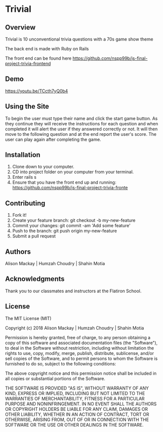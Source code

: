 # Trivial 

## Overview
Trivial is 10 unconventional trivia questions with a 70s game show theme

The back end is made with Ruby on Rails

The front end can be found here https://github.com/nspp99b/js-final-project-trivia-frontend

## Demo
https://youtu.be/TCcth7yQ0b4

## Using the Site
To begin the user must type their name and click the start game button. 
As they continue they will receive the instructions for each question and when completed it will alert the user if they answered correctly or not.
It will then move to the following question and at the end report the user's score.
The user can play again after completing the game.

## Installation 
1. Clone down to your computer. 
2. CD into project folder on your computer from your terminal.
3. Enter rails s
4. Ensure that you have the front end up and running: https://github.com/nspp99b/js-final-project-trivia-fronte

## Contributing 
1. Fork it!
2. Create your feature branch: git checkout -b my-new-feature
3. Commit your changes: git commit -am 'Add some feature'
4. Push to the branch: git push origin my-new-feature
5. Submit a pull request

## Authors
Alison Mackay | Humzah Choudry | Shahin Motia

## Acknowledgments
Thank you to our classmates and instructors at the Flatiron School.

## License 
The MIT License (MIT)

Copyright (c) 2018 Alison Mackay | Humzah Choudry | Shahin Motia

Permission is hereby granted, free of charge, to any person obtaining a copy of this software and associated documentation files (the "Software"), to deal in the Software without restriction, including without limitation the rights to use, copy, modify, merge, publish, distribute, sublicense, and/or sell copies of the Software, and to permit persons to whom the Software is furnished to do so, subject to the following conditions:

The above copyright notice and this permission notice shall be included in all copies or substantial portions of the Software.

THE SOFTWARE IS PROVIDED "AS IS", WITHOUT WARRANTY OF ANY KIND, EXPRESS OR IMPLIED, INCLUDING BUT NOT LIMITED TO THE WARRANTIES OF MERCHANTABILITY, FITNESS FOR A PARTICULAR PURPOSE AND NONINFRINGEMENT. IN NO EVENT SHALL THE AUTHORS OR COPYRIGHT HOLDERS BE LIABLE FOR ANY CLAIM, DAMAGES OR OTHER LIABILITY, WHETHER IN AN ACTION OF CONTRACT, TORT OR OTHERWISE, ARISING FROM, OUT OF OR IN CONNECTION WITH THE SOFTWARE OR THE USE OR OTHER DEALINGS IN THE SOFTWARE.
